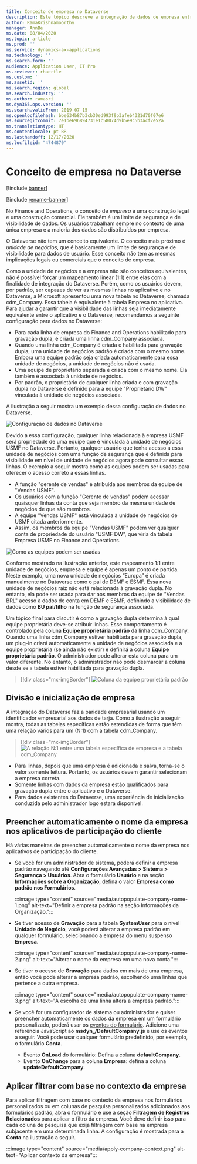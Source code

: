 ```yaml
---
title: Conceito de empresa no Dataverse
description: Este tópico descreve a integração de dados de empresa entre o Finance and Operations e o Dataverse.
author: RamaKrishnamoorthy
manager: AnnBe
ms.date: 08/04/2020
ms.topic: article
ms.prod: ''
ms.service: dynamics-ax-applications
ms.technology: ''
ms.search.form: ''
audience: Application User, IT Pro
ms.reviewer: rhaertle
ms.custom: ''
ms.assetid: ''
ms.search.region: global
ms.search.industry: ''
ms.author: ramasri
ms.dyn365.ops.version: ''
ms.search.validFrom: 2019-07-15
ms.openlocfilehash: bbe634b87b3cb30ed993f9b3afeb4321d70f07e6
ms.sourcegitcommit: 7e1be696894731e1c58074d9b5e9c5b3acf7e52a
ms.translationtype: HT
ms.contentlocale: pt-BR
ms.lasthandoff: 12/17/2020
ms.locfileid: "4744870"
---
```

# <a name="company-concept-in-dataverse"></a>Conceito de empresa no Dataverse

[!include [banner](../../includes/banner.md)]

[!include [rename-banner](~/includes/cc-data-platform-banner.md)]


No Finance and Operations, o conceito de *empresa* é uma construção legal e uma construção comercial. Ele também é um limite de segurança e de visibilidade de dados. Os usuários trabalham sempre no contexto de uma única empresa e a maioria dos dados são distribuídos por empresa.

O Dataverse não tem um conceito equivalente. O conceito mais próximo é *unidade de negócios*, que é basicamente um limite de segurança e de visibilidade para dados de usuário. Esse conceito não tem as mesmas implicações legais ou comerciais que o conceito de empresa.

Como a unidade de negócios e a empresa não são conceitos equivalentes, não é possível forçar um mapeamento linear (1:1) entre elas com a finalidade de integração do Dataverse. Porém, como os usuários devem, por padrão, ser capazes de ver as mesmas linhas no aplicativo e no Dataverse, a Microsoft apresentou uma nova tabela no Dataverse, chamada cdm\_Company. Essa tabela é equivalente à tabela Empresa no aplicativo. Para ajudar a garantir que a visibilidade das linhas seja imediatamente equivalente entre o aplicativo e o Dataverse, recomendamos a seguinte configuração para dados no Dataverse:

+ Para cada linha de empresa do Finance and Operations habilitado para gravação dupla, é criada uma linha cdm\_Company associada.
+ Quando uma linha cdm\_Company é criada e habilitada para gravação dupla, uma unidade de negócios padrão é criada com o mesmo nome. Embora uma equipe padrão seja criada automaticamente para essa unidade de negócios, a unidade de negócios não é usada.
+ Uma equipe de proprietário separada é criada com o mesmo nome. Ela também é associada à unidade de negócios.
+ Por padrão, o proprietário de qualquer linha criada e com gravação dupla no Dataverse é definido para a equipe "Proprietário DW" vinculada à unidade de negócios associada.

A ilustração a seguir mostra um exemplo dessa configuração de dados no Dataverse.

![Configuração de dados no Dataverse](media/dual-write-company-1.png)

Devido a essa configuração, qualquer linha relacionada à empresa USMF será propriedade de uma equipe que é vinculada à unidade de negócios USMF no Dataverse. Portanto, qualquer usuário que tenha acesso a essa unidade de negócios com uma função de segurança que é definida para visibilidade em nível de unidade de negócios agora pode consultar essas linhas. O exemplo a seguir mostra como as equipes podem ser usadas para oferecer o acesso correto a essas linhas.

+ A função "gerente de vendas" é atribuída aos membros da equipe de "Vendas USMF".
+ Os usuários com a função "Gerente de vendas" podem acessar quaisquer linhas da conta que seja membro da mesma unidade de negócios de que são membros.
+ A equipe "Vendas USMF" está vinculada à unidade de negócios de USMF citada anteriormente.
+ Assim, os membros da equipe "Vendas USMF" podem ver qualquer conta de propriedade do usuário "USMF DW", que viria da tabela Empresa USMF no Finance and Operations.

![Como as equipes podem ser usadas](media/dual-write-company-2.png)

Conforme mostrado na ilustração anterior, este mapeamento 1:1 entre unidade de negócios, empresa e equipe é apenas um ponto de partida. Neste exemplo, uma nova unidade de negócios “Europa” é criada manualmente no Dataverse como o pai de DEMF e ESMF. Essa nova unidade de negócios raiz não está relacionada à gravação dupla. No entanto, ela pode ser usada para dar aos membros da equipe de "Vendas BRL" acesso à dados de conta em DEMF e ESMF, definindo a visibilidade de dados como **BU pai/filho** na função de segurança associada.

Um tópico final para discutir é como a gravação dupla determina à qual equipe proprietária deve-se atribuir linhas. Esse comportamento é controlado pela coluna **Equipe proprietária padrão** da linha cdm\_Company. Quando uma linha cdm\_Company estiver habilitada para gravação dupla, um plug-in criará automaticamente a unidade de negócios associada e a equipe proprietária (se ainda não existir) e definirá a coluna **Equipe proprietária padrão**. O administrador pode alterar esta coluna para um valor diferente. No entanto, o administrador não pode desmarcar a coluna desde se a tabela estiver habilitada para gravação dupla.

> [!div class="mx-imgBorder"]
![Coluna da equipe proprietária padrão](media/dual-write-default-owning-team.jpg)

## <a name="company-striping-and-bootstrapping"></a>Divisão e inicialização de empresa

A integração do Dataverse faz a paridade empresarial usando um identificador empresarial aos dados de tarja. Como a ilustração a seguir mostra, todas as tabelas específicas estão estendidas de forma que têm uma relação vários para um (N:1) com a tabela cdm\_Company.

> [!div class="mx-imgBorder"]
![A relação N:1 entre uma tabela específica de empresa e a tabela cdm_Company](media/dual-write-bootstrapping.png)

+ Para linhas, depois que uma empresa é adicionada e salva, torna-se o valor somente leitura. Portanto, os usuários devem garantir selecionam a empresa correta.
+ Somente linhas com dados da empresa estão qualificados para gravação dupla entre o aplicativo e o Dataverse.
+ Para dados existentes do Dataverse, uma experiência de inicialização conduzida pelo administrador logo estará disponível.


## <a name="autopopulate-company-name-in-customer-engagement-apps"></a>Preencher automaticamente o nome da empresa nos aplicativos de participação do cliente

Há várias maneiras de preencher automaticamente o nome da empresa nos aplicativos de participação do cliente.

+ Se você for um administrador de sistema, poderá definir a empresa padrão navegando até **Configurações Avançadas > Sistema > Segurança > Usuários**. Abra o formulário **Usuário** e na seção **Informações sobre a Organização**, defina o valor **Empresa como padrão nos Formulários**.

    :::image type="content" source="media/autopopulate-company-name-1.png" alt-text="Definir a empresa padrão na seção Informações da Organização.":::

+ Se tiver acesso de **Gravação** para a tabela **SystemUser** para o nível **Unidade de Negócio**, você poderá alterar a empresa padrão em qualquer formulário, selecionando a empresa do menu suspenso **Empresa**.

    :::image type="content" source="media/autopopulate-company-name-2.png" alt-text="Alterar o nome da empresa em uma nova conta.":::

+ Se tiver o acesso de **Gravação** para dados em mais de uma empresa, então você pode alterar a empresa padrão, escolhendo uma linhas que pertence a outra empresa.

    :::image type="content" source="media/autopopulate-company-name-3.png" alt-text="A escolha de uma linha altera a empresa padrão.":::

+ Se você for um configurador de sistema ou administrador e quiser preencher automaticamente os dados da empresa em um formulário personalizado, poderá usar os [eventos do formulário](https://docs.microsoft.com/powerapps/developer/model-driven-apps/clientapi/events-forms-grids). Adicione uma referência JavaScript ao **msdyn_/DefaultCompany.js** e use os eventos a seguir. Você pode usar qualquer formulário predefinido, por exemplo, o formulário **Conta**.

    + Evento **OnLoad** do formulário: Defina a coluna **defaultCompany**.
    + Evento **OnChange** para a coluna **Empresa**: defina a coluna **updateDefaultCompany**.

## <a name="apply-filtering-based-on-the-company-context"></a>Aplicar filtrar com base no contexto da empresa

Para aplicar filtragem com base no contexto da empresa nos formulários personalizados ou em colunas de pesquisa personalizados adicionados aos formulários padrão, abra o formulário e use a seção **Filtragem de Registros Relacionados** para aplicar o filtro da empresa. Você deve definir isso para cada coluna de pesquisa que exija filtragem com base na empresa subjacente em uma determinada linha. A configuração é mostrada para a **Conta** na ilustração a seguir.

:::image type="content" source="media/apply-company-context.png" alt-text="Aplicar contexto da empresa":::

